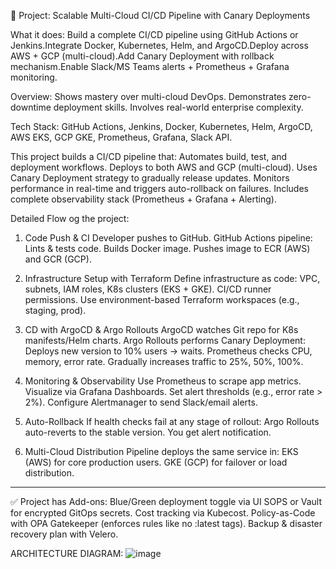 🔧 Project: Scalable Multi-Cloud CI/CD Pipeline with Canary Deployments

What it does:
Build a complete CI/CD pipeline using GitHub Actions or Jenkins.Integrate Docker, Kubernetes, Helm, and ArgoCD.Deploy across AWS + GCP (multi-cloud).Add Canary Deployment with rollback mechanism.Enable Slack/MS Teams alerts + Prometheus + Grafana monitoring.

Overview:
Shows mastery over multi-cloud DevOps.
Demonstrates zero-downtime deployment skills.
Involves real-world enterprise complexity.

Tech Stack:
GitHub Actions, Jenkins, Docker, Kubernetes, Helm, ArgoCD, AWS EKS, GCP GKE, Prometheus, Grafana, Slack API.

This project builds a CI/CD pipeline that:
Automates build, test, and deployment workflows.
Deploys to both AWS and GCP (multi-cloud).
Uses Canary Deployment strategy to gradually release updates.
Monitors performance in real-time and triggers auto-rollback on failures.
Includes complete observability stack (Prometheus + Grafana + Alerting).

Detailed Flow og the project:
1. Code Push & CI
Developer pushes to GitHub.
GitHub Actions pipeline:
Lints & tests code.
Builds Docker image.
Pushes image to ECR (AWS) and GCR (GCP).

2. Infrastructure Setup with Terraform
Define infrastructure as code:
VPC, subnets, IAM roles, K8s clusters (EKS + GKE).
CI/CD runner permissions.
Use environment-based Terraform workspaces (e.g., staging, prod).

3. CD with ArgoCD & Argo Rollouts
ArgoCD watches Git repo for K8s manifests/Helm charts.
Argo Rollouts performs Canary Deployment:
Deploys new version to 10% users → waits.
Prometheus checks CPU, memory, error rate.
Gradually increases traffic to 25%, 50%, 100%.

4. Monitoring & Observability
Use Prometheus to scrape app metrics.
Visualize via Grafana Dashboards.
Set alert thresholds (e.g., error rate > 2%).
Configure Alertmanager to send Slack/email alerts.

5. Auto-Rollback
If health checks fail at any stage of rollout:
Argo Rollouts auto-reverts to the stable version.
You get alert notification.

6. Multi-Cloud Distribution
Pipeline deploys the same service in:
EKS (AWS) for core production users.
GKE (GCP) for failover or load distribution.

---

✅ Project has Add-ons:
Blue/Green deployment toggle via UI
SOPS or Vault for encrypted GitOps secrets.
Cost tracking via Kubecost.
Policy-as-Code with OPA Gatekeeper (enforces rules like no :latest tags).
Backup & disaster recovery plan with Velero.

ARCHITECTURE DIAGRAM:
![image](https://github.com/user-attachments/assets/80897f79-44d9-45a3-bfb9-41d2a6f5981b)

